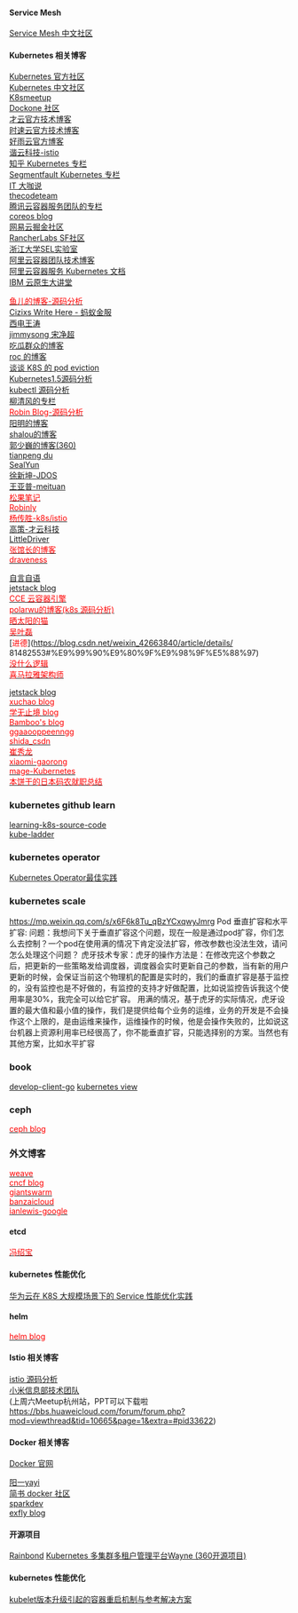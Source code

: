 #### Service Mesh 
[Service Mesh 中文社区](http://www.servicemesher.com/) <br/>


#### Kubernetes 相关博客

[Kubernetes 官方社区](https://kubernetes.io/) <br/>
[Kubernetes 中文社区](https://www.kubernetes.org.cn/) <br/>
[K8smeetup](http://www.k8smeetup.com/) <br/>
[Dockone 社区](http://dockone.io/topic/Kubernetes) <br/>
[才云官方技术博客](https://caicloud.io/blog?type=2) <br/>
[时速云官方技术博客](http://blog.tenxcloud.com/) <br/>
[好雨云官方博客](https://www.goodrain.com/blog/) <br/>
[谐云科技-istio](http://harmonycloud.cn/blogs/technology/) <br/>
[知乎 Kubernetes 专栏](https://www.zhihu.com/topic/20018384/hot) <br/>
[Segmentfault Kubernetes 专栏](https://segmentfault.com/blog/robinly) <br/>
[IT 大咖说](https://www.itdks.com/) <br/>
[thecodeteam](https://blog.thecodeteam.com/tag/Kubernetes/) <br/>
[腾讯云容器服务团队的专栏](https://cloud.tencent.com/developer/column/1075) <br/>
[coreos blog](https://coreos.com/blog) <br/>
[网易云掘金社区](https://juejin.im/user/5ab35ebbf265da23884cf80c/posts) <br/>
[RancherLabs SF社区](https://segmentfault.com/u/rancher/activities) <br/>
[浙江大学SEL实验室](http://www.sel.zju.edu.cn) <br/>
[阿里云容器团队技术博客](https://yq.aliyun.com/teams/11) <br/>
[阿里云容器服务 Kubernetes 文档](https://help.aliyun.com/product/85222.html?spm=a2c4g.11186623.6.540.31fa671fjcc25X) <br/>
[IBM 云原生大讲堂](https://www.ibm.com/developerworks/community/wikis/home?lang=zh#!/wiki/W30b0c771924e_49d2_b3b7_88a2a2bc2e43/page/IBM%E5%BC%80%E6%BA%90%E6%8A%80%E6%9C%AF%E5%BE%AE%E8%AE%B2%E5%A0%82)



[<font color="red">鱼儿的博客-源码分析</font>](https://yuerblog.cc/) <br/>
[Cizixs Write Here - 蚂蚁金服](http://cizixs.com/archives/) <br/>
[西电王涛](https://my.oschina.net/jxcdwangtao) <br>
[jimmysong 宋净超](https://jimmysong.io/) <br>
[吃瓜群众的博客](http://www.recall704.com/) <br>
[roc 的博客](https://imroc.io/) <br>
[谈谈 K8S 的 pod eviction](http://wsfdl.com/kubernetes/2018/05/15/node_eviction.html) <br>
[Kubernetes1.5源码分析](https://segmentfault.com/a/1190000008700595) <br>
[kubectl 源码分析](https://nanxiao.me/category/%E6%8A%80%E6%9C%AF/kubernetes%E7%AC%94%E8%AE%B0/) <br>
[柳清风的专栏](https://blog.csdn.net/u010278923?t=1) <br/>
[<font color="red">Robin Blog-源码分析</font>](https://supereagle.github.io/) <br/>
[阳明的博客](https://www.qikqiak.com/) <br/>
[shalou的博客](http://licyhust.com/tag/) <br>
[郭少巍的博客(360)](https://wilhelmguo.tk/blog/william) <br>
[tianpeng du](https://rocdu.io/) <br>
[SealYun](https://sealyun.com/) <br/>
[徐新坤-JDOS](https://xuxinkun.github.io/2018/07/23/k8s-interview/) <br/>
[王亚普-meituan](http://wangyapu.com/tags/) <br/>
[<font color="red">松果笔记</font>](https://sycki.com/articles/kubernetes/k8s-cri) <br/>
[<font color="red">Robinly</font>](https://segmentfault.com/u/luobl/activities) <br/>
[<font color="red">杨传胜-k8s/istio </font>](https://www.yangcs.net/) <br/>
[高策-才云科技](http://gaocegege.com/Blog/) <br/>
[LittleDriver](http://littledriver.net/categories/) <br/>
[<font color="red">张馆长的博客</font>](https://zhangguanzhang.github.io/) <br/>
[<font color="red">draveness</font>](https://draveness.me/) <br/>

[自言自语](http://liubin.org/blog/2018/04/28/how-to-build-controller-manager-high-available/) <br/>
[jetstack blog](https://blog.jetstack.io) <br/>
[<font color="red">CCE 云容器引擎</font>](https://blog.51cto.com/13762283) <br/>
[<font color="red">polarwu的博客(k8s 源码分析)</font>](https://blog.csdn.net/weixin_39961559/article/list/2?) <br/>
[<font color="red">晒太阳的猫</font>](https://zhengyinyong.com) <br/>
[<font color="red">吴叶磊</font>](https://aleiwu.com/) <br/>
[<font color="red">进德</font>](https://blog.csdn.net/weixin_42663840/article/details/                                      81482553#%E9%99%90%E9%80%9F%E9%98%9F%E5%88%97) <br/>
[<font color="red">没什么逻辑</font>](https://draveness.me) <br/>
[<font color="red">喜马拉雅架构师</font>](http://qiankunli.github.io/) <br/>

[jetstack blog](https://blog.jetstack.io) <br/>
[<font color="red">xuchao blog</font>](https://xuchao918.github.io) <br/>
[<font color="red">学无止境 blog</font>](https://blog.51cto.com/newfly) <br/>
[<font color="red">Bamboo's blog</font>](http://bamboox.online) <br/>
[<font color="red">ggaaooppeenngg</font>](https://ggaaooppeenngg.github.io/archives/) <br/>
[<font color="red">shida_csdn</font>](https://blog.csdn.net/shida_csdn/article/details/84286058) <br/>
[<font color="red">崔秀龙</font>](https://blog.fleeto.us/) <br/>
[<font color="red">xiaomi-gaorong</font>](https://www.cnblogs.com/gaorong) <br/>
[<font color="red">mage-Kubernetes</font>](https://pdf.us/2019/03/01/2903.html) <br/>
[<font color="red">本饼干的日本码农就职总结</font>](http://vinci7.github.io/) <br/>



### kubernetes github  learn
[learning-k8s-source-code](https://github.com/Kevin-fqh/learning-k8s-source-code) <br>
[kube-ladder](https://github.com/caicloud/kube-ladder) <br>


### kubernetes operator
[Kubernetes Operator最佳实践](http://dockone.io/article/9088) <br>


### kubernetes scale 
https://mp.weixin.qq.com/s/x6F6k8Tu_qBzYCxqwyJmrg 
Pod 垂直扩容和水平扩容: 问题：我想问下关于垂直扩容这个问题，现在一般是通过pod扩容，你们怎么去控制？一个pod在使用满的情况下肯定没法扩容，修改参数也没法生效，请问怎么处理这个问题？
虎牙技术专家：虎牙的操作方法是：在修改完这个参数之后，把更新的一些策略发给调度器，调度器会实时更新自己的参数，当有新的用户更新的时候，会保证当前这个物理机的配置是实时的，我们的垂直扩容是基于监控的，没有监控也是不好做的，有监控的支持才好做配置，比如说监控告诉我这个使用率是30%，我完全可以给它扩容。
用满的情况，基于虎牙的实际情况，虎牙设置的最大值和最小值的操作，我们是提供给每个业务的运维，业务的开发是不会操作这个上限的，是由运维来操作，运维操作的时候，他是会操作失败的，比如说这台机器上资源利用率已经很高了，你不能垂直扩容，只能选择别的方案。当然也有其他方案，比如水平扩容

### book 
[develop-client-go](https://www.bookstack.cn/read/huweihuang-kubernetes-notes/develop-client-go.md)
[kubernetes view](https://wiki.shileizcc.com/confluence/display/KUB/Kubernetes+CNI)


### ceph
[<font color="red"> ceph blog</font>](http://www.yangguanjun.com/archives/) <br/>


### 外文博客
[<font color="red">weave</font>](https://www.weave.works) <br/>
[<font color="red">cncf blog</font>](https://www.cncf.io/blog) <br/>
[<font color="red">giantswarm</font>](https://blog.giantswarm.io/) <br/>
[<font color="red">banzaicloud</font>](https://banzaicloud.com/blog) <br/>
[<font color="red"> ianlewis-google </font>](https://www.ianlewis.org/) <br/>

#### etcd 
[<font color="red">冯绍宝</font>](https://bbs.huaweicloud.com/community/usersnew/id_1523159494993289) <br/>

#### kubernetes 性能优化
[华为云在 K8S 大规模场景下的 Service 性能优化实践](https://zhuanlan.zhihu.com/p/37230013)



#### helm
[<font color="red"> helm blog</font>](https://helm.sh/blog/)

#### Istio 相关博客

[istio 源码分析](https://www.cn18k.com) <br/>
[小米信息部技术团队](https://github.com/gosoon/hexo.git) <br/>
(上周六Meetup杭州站，PPT可以下载啦
https://bbs.huaweicloud.com/forum/forum.php?mod=viewthread&tid=10665&page=1&extra=#pid33622) <br/>



#### Docker 相关博客

[Docker 官网](https://www.docker.com/)

[阳一yayi](https://www.jianshu.com/u/45965c9ab60a) <br/>
[简书 docker 社区](https://www.jianshu.com/c/fe5f5bed05c0) <br/>
[sparkdev](https://www.cnblogs.com/sparkdev/) <br/>
[exfly blog](https://exfly.github.io/post/) <br/>

#### 开源项目

[Rainbond](https://github.com/goodrain/rainbond)
[Kubernetes 多集群多租户管理平台Wayne (360开源项目)](https://github.com/Qihoo360/wayne)


#### kubernetes 性能优化

[kubelet版本升级引起的容器重启机制与参考解决方案](https://www.kubernetes.org.cn/3625.html)
